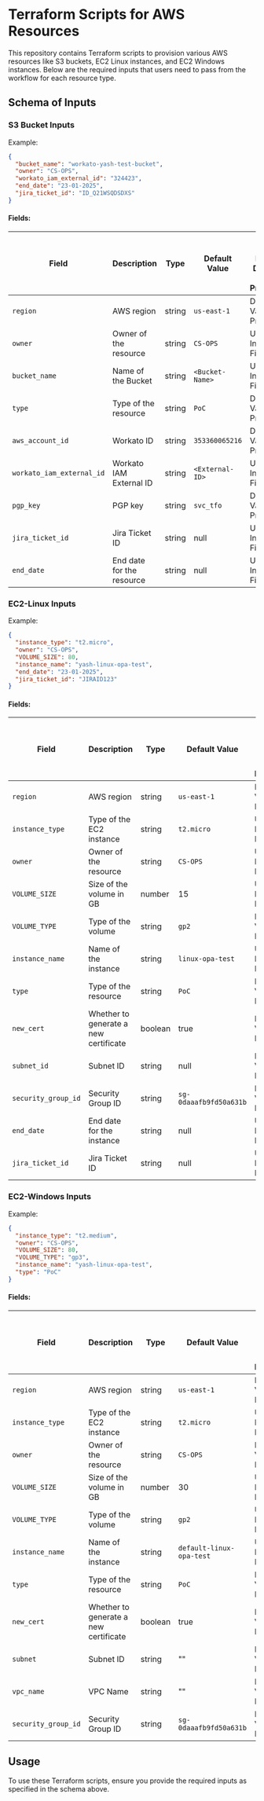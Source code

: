 # Terraform Scripts for AWS Resources

This repository contains Terraform scripts to provision various AWS resources like S3 buckets, EC2 Linux instances, and EC2 Windows instances. Below are the required inputs that users need to pass from the workflow for each resource type.

## Schema of Inputs

### S3 Bucket Inputs

Example:
```json
{
  "bucket_name": "workato-yash-test-bucket",
  "owner": "CS-OPS",
  "workato_iam_external_id": "324423",
  "end_date": "23-01-2025",
  "jira_ticket_id": "ID_Q21WSQDSDXS"
}
```

#### Fields:

| Field                    | Description                               | Type    | Default Value      | User Input Field / Default Value Provided |
|--------------------------|-------------------------------------------|---------|--------------------|------------------------------------------|
| `region`                 | AWS region                                | string  | `us-east-1`        | Default Value Provided                   |
| `owner`                  | Owner of the resource                     | string  | `CS-OPS`           | User Input Field                         |
| `bucket_name`            | Name of the Bucket                        | string  | `<Bucket-Name>`    | User Input Field                         |
| `type`                   | Type of the resource                      | string  | `PoC`              | Default Value Provided                   |
| `aws_account_id`         | Workato ID                                | string  | `353360065216`     | Default Value Provided                   |
| `workato_iam_external_id`| Workato IAM External ID                   | string  | `<External-ID>`    | User Input Field                         |
| `pgp_key`                | PGP key                                   | string  | `svc_tfo`          | Default Value Provided                   |
| `jira_ticket_id`         | Jira Ticket ID                            | string  | null               | User Input Field                         |
| `end_date`               | End date for the resource                 | string  | null               | User Input Field                         |

### EC2-Linux Inputs

Example:
```json
{
  "instance_type": "t2.micro",
  "owner": "CS-OPS",
  "VOLUME_SIZE": 80,
  "instance_name": "yash-linux-opa-test",
  "end_date": "23-01-2025",
  "jira_ticket_id": "JIRAID123"
}
```

#### Fields:

| Field            | Description                              | Type    | Default Value           | User Input Field / Default Value Provided |
|------------------|------------------------------------------|---------|-------------------------|------------------------------------------|
| `region`         | AWS region                               | string  | `us-east-1`             | Default Value Provided                   |
| `instance_type`  | Type of the EC2 instance                 | string  | `t2.micro`              | User Input Field                         |
| `owner`          | Owner of the resource                    | string  | `CS-OPS`                | User Input Field                   |
| `VOLUME_SIZE`    | Size of the volume in GB                 | number  | 15                      | User Input Field                         |
| `VOLUME_TYPE`    | Type of the volume                       | string  | `gp2`                   | Default Value Provided                   |
| `instance_name`  | Name of the instance                     | string  | `linux-opa-test`        | User Input Field                         |
| `type`           | Type of the resource                     | string  | `PoC`                   | Default Value Provided                   |
| `new_cert`       | Whether to generate a new certificate    | boolean | true                    | Default Value Provided                   |
| `subnet_id`      | Subnet ID                                | string  | null                    | Default Value Provided                   |
| `security_group_id` | Security Group ID                     | string  | `sg-0daaafb9fd50a631b`  | Default Value Provided                   |
| `end_date`       | End date for the instance                | string  | null                    | User Input Field                         |
| `jira_ticket_id` | Jira Ticket ID                           | string  | null                    | User Input Field                         |

### EC2-Windows Inputs

Example:
```json
{
  "instance_type": "t2.medium",
  "owner": "CS-OPS",
  "VOLUME_SIZE": 80,
  "VOLUME_TYPE": "gp3",
  "instance_name": "yash-linux-opa-test",
  "type": "PoC"
}
```

#### Fields:

| Field            | Description                              | Type    | Default Value           | User Input Field / Default Value Provided |
|------------------|------------------------------------------|---------|-------------------------|------------------------------------------|
| `region`         | AWS region                               | string  | `us-east-1`             | Default Value Provided                   |
| `instance_type`  | Type of the EC2 instance                 | string  | `t2.micro`              | User Input Field                         |
| `owner`          | Owner of the resource                    | string  | `CS-OPS`                | Default Value Provided                   |
| `VOLUME_SIZE`    | Size of the volume in GB                 | number  | 30                      | User Input Field                         |
| `VOLUME_TYPE`    | Type of the volume                       | string  | `gp2`                   | User Input Field                         |
| `instance_name`  | Name of the instance                     | string  | `default-linux-opa-test`| User Input Field                         |
| `type`           | Type of the resource                     | string  | `PoC`                   | Default Value Provided                   |
| `new_cert`       | Whether to generate a new certificate    | boolean | true                    | Default Value Provided                   |
| `subnet`         | Subnet ID                                | string  | ""                      | Default Value Provided                   |
| `vpc_name`       | VPC Name                                 | string  | ""                      | Default Value Provided                   |
| `security_group_id` | Security Group ID                     | string  | `sg-0daaafb9fd50a631b`  | Default Value Provided                   |

## Usage

To use these Terraform scripts, ensure you provide the required inputs as specified in the schema above.